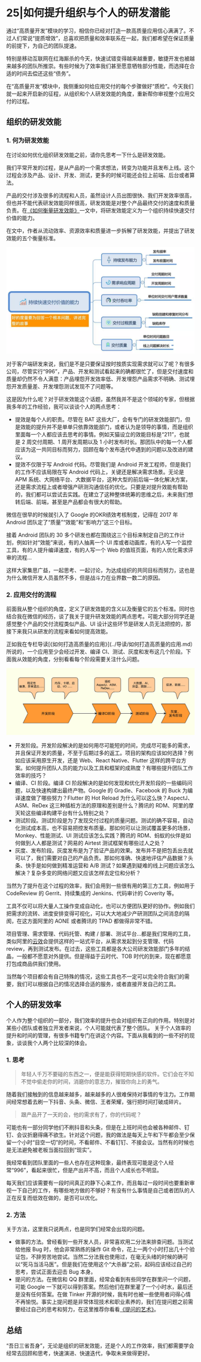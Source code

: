 # 25|如何提升组织与个人的研发潜能

通过“高质量开发”模块的学习，相信你已经对打造一款高质量应用信心满满了。不过人们常说“提质增效”，总喜欢把质量和效率联系在一起，我们都希望在保证质量的前提下，为自己的团队提速。

特别是移动互联网在红海厮杀的今天，快速试错变得越来越重要，敏捷开发也被越来越多的团队所推崇。有些时候为了效率我们甚至愿意牺牲部分性能，而选择在合适的时间去偿还这些“债务”。

在“高质量开发”模块中，我侧重如何给应用交付的每个步骤做好“质检”。今天我们就一起来开启新的征程，从组织和个人研发效能的角度，重新帮你审视整个应用交付的过程。

## 组织的研发效能

### 1. 何为研发效能

在讨论如何优化组织研发效能之前，请你先思考一下什么是研发效能。

我们平常开发的过程，是从产品的一个需求想法，转变为功能并且发布上线。这个过程会涉及产品、设计、开发、测试，更多的时候可能还会拉上前端、后台或者算法。

产品的交付涉及很多的流程和人员，虽然设计人员出图很快、我们开发效率很高，但也并不能代表研发效能同样很高，研发效能是对整个产品最终交付的速度和质量负责。在[《如何衡量研发效能》](https://mp.weixin.qq.com/s/vfhqRxLnHJz_ii2zhXofuA)一文中，将研发效能定义为一个组织持续快速交付价值的能力。

在文中，作者从流动效率、资源效率和质量进一步拆解了研发效能，并提出了研发效能的五个衡量标准。

![1](../img/模块2/1.png)

对于客户端研发来说，我们是不是只要保证按时按质实现需求就可以了呢？有很多公司，尽管实行“996”，产品、开发和测试看起来的确都很忙了，但是交付速度和质量却仍然不令人满意：产品埋怨开发效率低、开发埋怨产品需求不明确、测试埋怨开发质量差、开发埋怨测试发现不了问题等。

这是因为什么呢？对于研发效能这个话题，虽然我并不是这个领域的专家，但根据我多年的工作经验，我可以谈谈个人的两点思考：

- 提效是每个人的职责。尽管在 BAT 这些大厂，会有专门的研发效能部门，但是效能的提升并不是单单只依靠效能部门，或者认为是领导的事情，而是组织里面每一个人都应该去思考的事情。例如天猫设立的效能目标是“211”，也就是 2 周交付周期、1 周开发周期以及 1 小时发布时长。那团队中的每一个人都应该为这一共同目标而努力，回顾在每个发布迭代中遇到的问题以及改进的建议。
- 提效不仅限于写 Android 代码。尽管我们是 Android 开发工程师，但是我们的工作不应该局限在写 Android 代码上，关键还是解决需求场景。无论是 APM 系统、大网络平台、大数据平台，这种大型的前后端一体化解决方案，还是需求流程上或者增强产研测沟通信任的优化。只要是对提升效能有帮助的，我们都可以尝试去实践。在建立了这种整体统筹的思维之后，未来我们想转后端、前端，甚至是产品都会有很大的帮助。

微信在很早的时候就引入了 Google 的OKR绩效考核制度，记得在 2017 年 Android 团队定了“质量”“效能”和“影响力”这三个目标。

接着 Android 团队的 30 多个研发也都在围绕这三个目标来制定自己的工作计划，例如针对“效能”来说，有的人抽离一个 UI 库或者动画库，有的人写一个监控工具，有的人提升编译速度，有的人写一个 Web 的值班页面，有的人优化需求评审的流程…

这样大家集思广益，一起思考、一起讨论，为达成组织的共同目标而努力，这也是为什么微信开发人员虽然不多，但是战斗力在业界数一数二的原因。

### 2. 应用交付的流程

前面我从整个组织的角度，定义了研发效能的含义以及衡量它的五个标准。同时也结合我在微信的经历，谈了我关于提升研发效能的两点思考。可能大部分同学还是感觉整个产品的交付流程类似产品、UI 设计这些环节是研发人员无法把控的，那接下来我只从研发的流程来看如何提高效能。

正如我在专栏导读[《如何打造高质量的应用》](../导读/如何打造高质量的应用.md）所说的，一个应用至少会经过开发、编译 CI、测试、灰度和发布这几个阶段。下面我从效能的角度，分别看看每个阶段需要关注什么问题。

![2](../img/模块2/2.jpg)

- 开发阶段。开发阶段解决的是如何用尽可能短的时间，完成尽可能多的需求，并且保证开发的质量，不至于后期过多的返工。项目的架构应该如何选择？例如应该采用原生开发，还是 Web、React  Native、Flutter 这样的跨平台方案。如何提升团队人员的能力以及工具和框架的成熟度？有哪些提升团队工作效率的技巧？
- 编译、CI 阶段。编译 CI 阶段解决的是如何发现和优化开发阶段的一些编码问题，以及快速构建出最终产物。Google 的 Gradle、Facebook 的 Buck 为编译速度做了哪些努力？Flutter 的 Hot Reload 为什么可以这么快？AspectJ、ASM、ReDex 这三种插桩方法的原理和差别是什么？腾讯的 RDM、阿里的摩天轮这些编译构建平台有什么特别之处？
- 测试阶段。测试阶段是为了发现交付过程的质量问题。测试的确不容易，自动化测试成本高，也不容易把控发布质量。那如何可以让测试覆盖更多的场景，Monkey、性能测试、UI 测试应该怎么实践？腾讯的 RDM、蚂蚁的伙伴是如何做到人人都是测试？网易的 Airtest 测试框架有哪些过人之处？
- 灰度、发布阶段。灰度发布是为了验证产品的效果。发布并不是把包丢出去就可以了，我们需要对自己的产品负责。那如何准确、快速地评估产品数据？头条、快手是如何做到精准运营和 A/B 测试？如果遇到疑难的线上问题应该怎么解决？复杂多变的网络问题又应该怎样去定位和分析？

当然为了提升在这个过程的效率，我们会用到一些很有用的第三方工具，例如用于 CodeReview 的 Gerrit、持续集成的 Jenkins、代码审计的 Coverity 等。

工具不仅可以将大量人工操作变成自动化，也可以方便团队更好的协作。例如我们把需求的流转、进度安排变得可视化，可以大大地减少产研测团队之间消息的隔阂，在这方面阿里的 AONE 或者腾讯的 TPAD 都做得非常不错。

项目管理、需求管理、代码托管、构建 / 部署、测试平台…都是我们常用的工具，类似阿里的[云效](http://cn.aliyun.com/product/yunxiao)会提供这样的一站式平台，从需求发起到分支管理、代码 review，再到测试发布。在过去，这些工具都是各大公司研发效能部门多年的结晶，一般都不愿意对外提供。但是得益于云时代、TOB 时代的到来，现在都愿意打包成商品供我们使用。

当然每个项目都会有自己特殊的情况，这些工具也不一定可以完全符合我们的需要，我们可以根据自己的情况选择合适的服务，或者直接开发自己的工具。

## 个人的研发效率

个人作为整个组织的一部分，我们效率的提升也会对组织有正向的作用。特别是对某些小团队或者独立开发者来说，个人可能就代表了整个团队。
关于个人效率的提升和时间的管理，有很多书籍专门在讲这个内容。下面从我看到的一些不好的现象，谈谈我个人两个比较深的体会。

### 1. 思考

>年轻人千万不要碰的东西之一，便是能获得短期快感的软件。它们会在不知不觉中偷走你的时间，消磨你的意志力，摧毁你向上的勇气。

随着我们接触到的信息越来越多，越来越多的人很难保持对事情的专注力。工作期间经常想着去刷一下抖音、头条、微信、王者荣耀，强行把时间打破成碎片。

>跟产品开了一天的会，他的需求有了，你的代码呢？

可能也有一部分同学他们不刷抖音和头条，但是在上班时间也会被各种邮件、钉钉、会议折磨得痛不欲生。针对这个问题，我的做法是每天上午和下午都会至少保留一个小时“目空一切”的时间，不看邮件、不看钉钉、不接会议。当然有的时候也是无法避免被老板当面拉回到“现实”。

我经常看到团队里面的一些人也存在这种现象，最终表现可能是这个人经常“996”，看起来很忙，但是产出并不高，而且个人成长也不明显。

每天我们应该需要有一段时间真正的静下心来工作，而且每过一段时间也要重新审视一下自己的工作，有哪些地方做的不够好？有没有什么事情是自己或者团队的人正在反复而低效在做的，是否可以优化。

### 2. 方法

关于方法，这里我只说两点，也是同学们经常会出现的问题。

- 做事的方法。曾经看到一些开发人员，非常喜欢用二分法来排查问题。当测试给他报 Bug 时，他会非常熟练的操作 Git 命令，花上一两个小时打出几十个验证包，不辞劳苦地尝试。当然二分法我也使用过，在毫无头绪的时候的确可以“死马当活马医”。但是我们在使用这个“大杀器”之前，起码应该经过自己的思考，尝试正面去迎击 Bug 本身。
- 提问的方法。在微信和 QQ 群里面，经常会看到有些同学在群里问一个问题，可能 Google 一下就可以得到答案。然后他们在群里灌了一个小时水，最后还是没有任何答案。在做 Tinker 开源的时候，我有时也被一些使用者问得心情不再愉悦。事实上提问题是非常体现技术和职业素养的，我们在提问题之前需要经过自己的思考和努力，在这里推荐你看看[《提问的艺术》](https://github.com/tvvocold/How-To-Ask-Questions-The-Smart-Way)。

## 总结

“吾日三省吾身”，无论是组织的研发效能，还是个人的工作效率，我们都需要学会经常去回顾和思考，快速演进、快速迭代，争取未来做得更好。